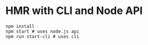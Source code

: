 HMR with CLI and Node API
=====

```
npm install
npm start # uses node.js api
npm run start-cli # uses cli
```

